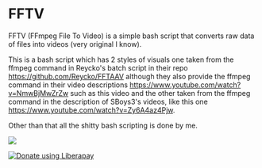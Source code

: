 # FFTV
FFTV (FFmpeg File To Video) is a simple bash script that converts raw data of files into videos (very original I know).

This is a bash script which has 2 styles of visuals one taken from the ffmpeg command in Reycko's batch script in their repo https://github.com/Reycko/FFTAAV although they also provide the ffmpeg command in their video descriptions https://www.youtube.com/watch?v=NmwBjMwZrZw such as this video and the other taken from the ffmpeg command in the description of SBoys3's videos, like this one https://www.youtube.com/watch?v=Zy6A4az4Pjw.

Other than that all the shitty bash scripting is done by me.

<img src="https://img.shields.io/liberapay/receives/Alib234.svg?logo=liberapay">


<noscript><a href="https://liberapay.com/Alib234/donate"><img alt="Donate using Liberapay" src="https://liberapay.com/assets/widgets/donate.svg"></a></noscript>
